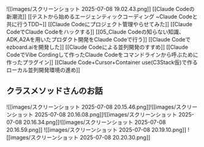 ![[images/スクリーンショット 2025-07-08 19.02.43.png]]
[[Claude Codeの新潮流]]
[[テストから始めるエージェンティックコーディング ~Claude Codeと共に行うTDD~]]
[[Claude Codeにプロジェクト管理やらせてみた]]
[[Claude CodeでClaude Codeをハックする]]
[[05_Claude Codeの知らない知識、ADK,A2Aを用いたプロダクト開発をClaude Codeで行う]]
[[Claude Codeでezboard.aiを開発した]]
[[Claude Codeによる並列開発のすすめ]]
[[Claude CodeでVibe Cordingして作ったClaude Codeをコマンドラインから呼ぶために作ったプラグイン]]
[[Claude Code+Cursor+Container use(C3Stack仮)で作るローカル並列開発環境の進め]]


## クラスメソッドさんのお話

![[images/スクリーンショット 2025-07-08 20.15.46.png]]![[images/スクリーンショット 2025-07-08 20.16.08.png]]![[images/スクリーンショット 2025-07-08 20.16.34.png]]![[images/スクリーンショット 2025-07-08 20.16.59.png]]
![[images/スクリーンショット 2025-07-08 20.19.10.png]]
![[images/スクリーンショット 2025-07-08 20.20.30.png]]